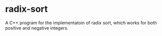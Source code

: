 # radix-sort
A C++ program for the implementatoin of radix sort, which works for both positive and negative integers.
